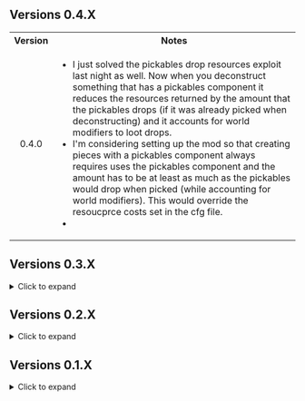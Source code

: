 <div class="header">
    <h2>Versions 0.4.X</h2>
</div>
<table>
    <tbody>
        <tr>
            <th align="center">Version</th>
            <th align="center">Notes</th>
        </tr>
        <tr>
            <td align="center">0.4.0</td>
            <td align="left">
                <ul>
                    <li> I just solved the pickables drop resources exploit last night as well. Now when you deconstruct something that has a pickables component it reduces the resources returned by the amount that the pickables drops (if it was already picked when deconstructing) and it accounts for world modifiers to loot drops.</li>
                    <li>I'm considering setting up the mod so that creating pieces with a pickables component always requires uses the pickables component and the amount has to be at least as much as the pickables would drop when picked (while accounting for world modifiers). This would override the resoucprce costs set in the cfg file.</li>
                    <li></li>
                </ul>
            </td>
        </tr>
    </tbody>
</table>

<div class="header">
    <h2>Versions 0.3.X</h2>
</div>

<details>
    <summary>Click to expand</summary>
    <table>
        <tbody>
            <tr>
                <th align="center">Version</th>
                <th align="center">Notes</th>
            </tr>
            <tr>
                <td align="center">0.3.7</td>
                <td align="left">
                    <ul>
                        <li>Fixed compatiability with WackyDB, (my bad, while rewriting the code to add pieces I switched from a prefix to a postfix).</li>
                        <li>Switch stone chest to prefer the one with animations.</li>
                        <li>Renaming of custom chests to be more descriptive.</li>
                    </ul>
                </td>
            </tr>
            <tr>
                <td align="center">0.3.6</td>
                <td align="left">
                    <ul>
                        <li>Switched back to custom methods to add pieces as removing pieces added by Jotunn on log out led to unintended behaviour.</li>
                        <li>Slightly reduced load times.</li>
                        <li>Patched placement of treasure chests so they no longer contain random loot (world-generated treasure chests are unaffected).</li>
                        <li>Removed treasure chests that were visual duplicates of each other.</li>
                    </ul>
                </td>
            </tr>
            <tr>
                <td align="center">0.3.5</td>
                <td align="left">
                    <ul>
                        <li>Switched back to adding pieces via Jotunn.</li>
                        <li>More automatic naming improvements.</li>
                        <li>Quick fix for null exception error that broke the mod last release (Somehow the option that allowed me to reference the publicized assembles got unchecked).</li>
                        <li>
                            Changed ModGUID to match mod name. <b>This changes the name of your cfg file. So after it regenerates copy over any changes you've made via a text editor and delete your old one.</b>
                        </li>
                    </ul>
                </td>
            </tr>
            <tr>
                <td align="center">0.3.4</td>
                <td align="left">
                    <ul>
                        <li>
                            Improved naming for custom pieces in hammer build table.
                            <ul>
                                <li>Format of custom piece names is now consistent with vanilla name formatting.</li>
                                <li>Some spelling inconsistencies from the game's internal ID's have been corrected.</li>
                            </ul>
                        </li>
                        <li>Automatically add hover text if missing for custom pieces (depending on the piece it still may not display).</li>
                        <li>Patched and enabled more prefabs by default.</li>
                        <li>Disabled a prefab that explodes into a giant boulder when hit with a pickaxe (Thanks Cass!)</li>
                        <li>Tweaked build requirements and costs for some prefabs.</li>
                        <li>
                            Patched placement of several pieces.
                            <ul>
                                <li>Improved placement of dvergr poles and wood pieces.</li>
                                <li>Fixed issue with some black marble pieces moving after placement due to discrepency between colliders and rigid bodies.</li>
                            </ul>
                        </li>
                        <li>Changed how piece Icons are generated to hopefully fix the lighting issue with some icons.</li>
                    </ul>
                </td>
            </tr>
            <tr>
                <td align="center">0.3.3</td>
                <td align="left">
                    <ul>
                        <li>Fix color artifacts in custom piece icons (Thanks again for your help Margmas).</li>
                        <li>Fix bug that I accidentally re-introduced where world-generated CreatorShop pieces could be deconstructed.</li>
                        <li>Added SearsCatalog as a Thunderstore dependency.</li>
                        <li>More internal refactoring and clean-up to get ready for possibly adding some new features.</li>
                    </ul>
                </td>
            </tr>
            <tr>
                <td align="center">0.3.2</td>
                <td align="left">
                    <ul>
                        <li>Update to Jotunn 2.14.4</li>
                        <li>Changed priority of patch for adding prefabs to fix partial incomparability with WackyDB.</li>
                        <li>Internal refactoring to clean up code and make managing methods easier.</li>
                        <li>Enabled some more pieces by default.</li>
                        <li>
                            Added EffectsList patch from PotteryBarn to fix null exceptions when using custom Armor Stands.
                        </li>
                    </ul>
                </td>
            </tr>
            <tr>
                <td align="center">0.3.1</td>
                <td align="left">
                    <ul>
                        <li>Added NullException checks to fix compatibility issues with CreatureLevelAndLootControl.</li>
                        <li>
                            Changed mod to search for prefabs every time a game session is joined (has minimal impact on load time, < 50 ms on average) to prevent null prefab errors.
                        </li>
                        <li>Added error handling to catch incorrect build requirement ID's and throw a warning to the log.</li>
                        <li>
                            Thanks to Cass again for letting me know about the compatibility issue and testing out the fixes.
                        </li>
                    </ul>
                </td>
            </tr>
            <tr>
                <td align="center">0.3.0</td>
                <td align="left">
                    <ul>
                        <li>Implemented built-in cfg file watcher to ensure changes made to cfg file are not erased.</li>
                        <li>Fixed crashing issue with some prefabs and re-enabled them by default.</li>
                        <li>Changed when custom pieces are added to wait until after receiving data from ServerSync (Thanks to Cass for reporting the issue and to Wackymole for helping figure out which method to patch).</li>
                        <li>Changed method of adding custom pieces due to Null Exception error caused by adding pieces with Jotunn after ZNet.Start(), will probably switch back after Jotunn updates.</li>
                        <li>item</li>
                        <li>item</li>
                    </ul>
                </td>
            </tr>
        </tbody>
    </table>
</details>

<div class="header">
    <h2>Versions 0.2.X</h2>
</div>

<details>
    <summary>Click to expand</summary>
    <table>
        <tbody>
            <tr>
                <td align="center">0.2.2</td>
                <td align="left">
                    <ul>
                        <li>Added null check to EnsureNoDuplicateZNetView(), should resolve issues caused when rejoining servers (Thanks to Cass on the Odinplus for reporting the bug).</li>
                        <li>Mod now saves the cfg file on logout, should hopefully preserve changes made to it before reading from it when rejoining a server.</li>
                    </ul>
                </td>
            </tr>
            <tr>
                <td align="center">0.2.1</td>
                <td align="left">
                    <ul>
                        <li>Fixed clipping and placement for several prefabs.</li>
                        <li>Adjusted snap points on a few prefabs.</li>
                        <li>Disabled CargoCrate prefab due to it deleting itself when placed because the inventory is empty.</li>
                        <li>Code clean up.</li>
                    </ul>
                </td>
            </tr>
            <tr>
                <td align="center">0.2.0</td>
                <td align="left">
                    <ul>
                        <li>Reduced load time from ~30 seconds to ~0.5 seconds (Thanks to onnan for reporting the issue and to Margmas on the OdinPlus discord for the tip on reducing config file load times).</li>
                        <li>Switched to using ZNetScene for patch to trigger removal of custom pieces on logout.</li>
                        <li>item</li>
                    </ul>
                </td>
            </tr>
            <tr>
                <td align="center">0.2.0</td>
                <td align="left">
                    <ul>
                        <li>Reduced load time from ~30 seconds to ~0.5 seconds (Thanks to onnan for reporting the issue and to Margmas on the OdinPlus discord for the tip on reducing config file load times).</li>
                        <li>Switched to using ZNetScene for patch to trigger removal of custom pieces on logout.</li>
                        <li>item</li>
                    </ul>
                </td>
            </tr>
            <tr>
                <td align="center">0.2.0</td>
                <td align="left">
                    <ul>
                        <li>Reduced load time from ~30 seconds to ~0.5 seconds (Thanks to onnan for reporting the issue and to Margmas on the OdinPlus discord for the tip on reducing config file load times).</li>
                        <li>Switched to using ZNetScene for patch to trigger removal of custom pieces on logout.</li>
                        <li>Internal code refactoring and clean up.</li>
                    </ul>
                </td>
            </tr>
        </tbody>
    </table>
</details>

<div class="header">
    <h2>Versions 0.1.X</h2>
</div>

<details>
    <summary>Click to expand</summary>
    <table>
        <tbody>
            <tr>
                <td align="center">0.1.4</td>
                <td align="left">
                    <ul>
                        <li>Updated for patch 0.217.22</li>
                    </ul>
                </td>
            </tr>
            <tr>
                <td align="center">0.1.3</td>
                <td align="left">
                    <ul>
                        <li>Updated for Jotunn 2.14.2</li>
                        <li>Removed three prefabs that caused a crash when re-logging (should fix compatibility issues with the Multiverse mod).</li>
                        <li>Improved load times when re-logging.</li>
                        <li>Changed method of adding custom build pieces to respect server configuration when changing between servers without restarting the game.</li>
                        <li>
                            Added configuration option to restrict placement of CreatorShop pieces to Admins.
                        </li>
                    </ul>
                </td>
            </tr>
            <tr>
                <td align="center">0.1.1/0.1.2</td>
                <td align="left">
                    <ul>
                        <li>Fixed ILRepacker not merging ServerSync assembly when creating Release version of Thunderstore mod package (Thanks to BLUBBSON on Github for letting me know about the bug).</li>
                    </ul>
                </td>
            </tr>
            <tr>
                <td align="center">0.1.0</td>
                <td align="left">
                    <b>Major Updates</b>
                    <ul>
                        <li>Implemented configuration syncing with server.</li>
                        <li>Added a setting to allow admins to deconstruct CreatorShop pieces built by other players.</li>
                        <li>Add a configuration option for each prefab that enables a generic collision patch to allow users to possibly fix placing prefabs that have not been custom patched yet.</li>
                        <li>Improved configuration file to provide configuration descriptions and a list of acceptable values for each configuration option.</li>
                        <li>Crafting station names in configuration settings are now descriptive instead of based on the item_id in-game.</li>
                    </ul>
                    <b>Minor updates</b>
                    <ul>
                        <li>Tweaked resource requirements for better balance.</li>
                        <li>Enabled more build pieces by default after tweaking the resource requirements to prevent them unlocking several biomes before they would normally be encountered by players.</li>
                        <li>Fixed Github link in Thunderstore manifest (had copied the wrong template manifest when I remade it).</li>
                        <li>Improved README formatting and fixed spelling/grammar in various places.</li>
                    </ul>
                </td>
            </tr>
            <tr>
                <td align="center">0.0.3</td>
                <td align="left">
                    <ul>
                        <li>World-generated pieces now drop only their default resource drops while player-built pieces drop only the resources used to build them.</li>
                        <li>README updated and cleaned up (that's what I get for writing it at 1am last time).</li>
                        <li>
                            Configuration file naming scheme changed due to automating the process. <b>You need to regenerate your configuration file and copy over any customizations you made.</b>
                        </li>
                        <li>item</li>
                        <li>item</li>
                    </ul>
                </td>
            </tr>
            <tr>
                <td align="center">0.0.2</td>
                <td align="left">
                    <ul>
                        <li>Updated README and added links to source code.</li>
                    </ul>
                </td>
            </tr>
            <tr>
                <td align="center">0.0.1</td>
                <td align="left">
                    <ul>
                        <li>Initial release.</li>
                    </ul>
                </td>
            </tr>
        </tbody>
    </table>
</details>
